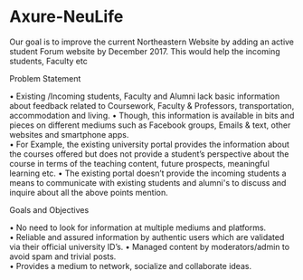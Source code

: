 # Axure-NeuLife
Our goal is to improve the current Northeastern Website by adding an active student Forum website by December 2017.     This would help the incoming students, Faculty etc

Problem Statement 

 • Existing /Incoming   students, Faculty and Alumni lack basic information about feedback related to Coursework, Faculty & Professors, transportation, accommodation and living. 
 • Though, this information is available in bits and pieces on different mediums such as Facebook   groups, Emails & text, other websites and smartphone apps.  
 • For Example, the existing  university   portal  provides the information about the  courses  offered   but  does  not  provide   a  student’s perspective about the course  in   terms of the   teaching   content,    future   prospects,    meaningful  learning etc. 
 • The   existing   portal   doesn’t   provide the   incoming    students   a   means to communicate   with existing  students  and  alumni's to  discuss  and  inquire  about  all the above points mention.
 
Goals and Objectives 
 
• No need to look for information at multiple mediums and platforms.  
• Reliable   and   assured   information by authentic users which are validated via their official university ID’s.
• Managed content by moderators/admin to avoid spam and trivial posts.  
• Provides a medium to network, socialize and collaborate   ideas. 
